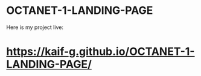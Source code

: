 # OCTANET-1-LANDING-PAGE
Here is my project live:
# https://kaif-g.github.io/OCTANET-1-LANDING-PAGE/
